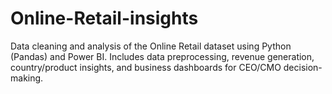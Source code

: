 # Online-Retail-insights
Data cleaning and analysis of the Online Retail dataset using Python (Pandas) and Power BI. Includes data preprocessing, revenue generation, country/product insights, and business dashboards for CEO/CMO decision-making.
